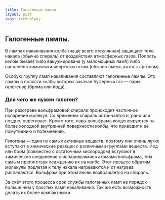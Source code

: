 ```yaml
---
title: Галогенные лампы
layout: post
tags: technology
---
```


## Галогенные лампы.

В лампах накаливания колба (чаще всего стеклянная) защищает тело накала (обычно спираль) от воздействия атмосферных газов. Полость колбы бывает либо вакуумирована (у маломощных ламп) либо наполнена химически инертным газом (обычно смесь азота с аргоном).

Особую группу ламп накаливания составляют галогенные лампы. Это лампы в полости колбы которых закачан буферный газ — пары галогенов (брома или йода).

### Для чего же нужен галоген?

При разогреве вольфрамовой спирали происходит частичное испарение молекул. Со временем спираль истончается и, рано или поздно, перегорает. Кроме того, пары вольфрама конденсируются на более холодной внутренней поверхности колбы, что приводит к её помутнению и потемнению.

Галогены — одни из самых активных веществ, поэтому они очень легко вступают в химические реакции с различными группами веществ. Йод или бром (совместно с остаточным кислородом) вступают в химическое соединение с испарившимися атомами вольфрама, тем самым препятствуя осаждению их на колбе. Этот процесс обратим: молекулы подлетая к телу накала нагреваются и от нагрева распадаются. Вольфрам при этом вновь возвращается на спираль.

За счёт этого процесса срок службы галогенных ламп на порядок больше чем у простых ламп накаливания. Так же есть возможность делать их более компактными.
